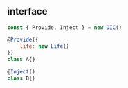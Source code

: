 # 

## interface

```js
const { Provide, Inject } = new DIC()

@Provide({
    life: new Life()
})
class A{}

@Inject()
class B{}
```